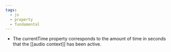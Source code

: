```yaml
---
tags:
  - js
  - property
  - fundamental
---
```


- The currentTime property corresponds to the amount of time in seconds that the [[audio context]] has been active.
